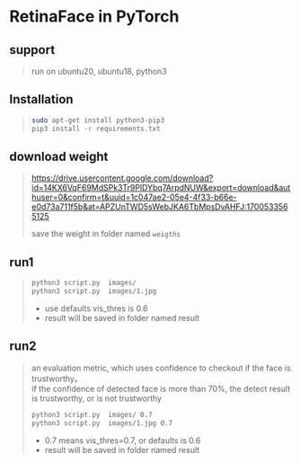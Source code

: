 # RetinaFace in PyTorch

## support
> run on ubuntu20, ubuntu18, python3


## Installation
> ```bash
> sudo apt-get install python3-pip3
> pip3 install -r requirements.txt
> ```

## download weight
> https://drive.usercontent.google.com/download?id=14KX6VqF69MdSPk3Tr9PlDYbq7ArpdNUW&export=download&authuser=0&confirm=t&uuid=1c047ae2-05e4-4f33-b66e-e0d73a711f5b&at=APZUnTWD5sWebJKA6TbMpsDvAHFJ:1700533565125
>
> save the weight in folder named `weigths`

## run1
> ```bash
> python3 script.py  images/
> python3 script.py  images/1.jpg
> ```
>  * use defaults vis_thres is 0.6
>  * result will be saved in folder named result
>

## run2
> an evaluation metric,  which uses confidence to checkout if the face is trustworthy。  
> if the confidence of detected face is more than 70%,  the detect result is trustworthy, or is not trustworthy
> ```bash
> python3 script.py  images/ 0.7
> python3 script.py  images/1.jpg 0.7
> ```
> * 0.7 means vis_thres=0.7, or defaults is 0.6
> * result will be saved in folder named result
>
